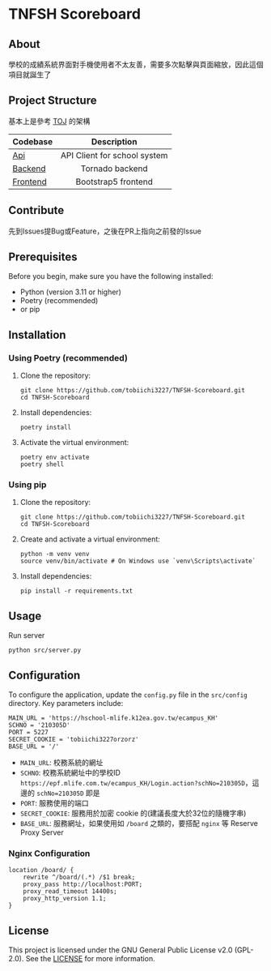 # TNFSH Scoreboard

## About
學校的成績系統界面對手機使用者不太友善，需要多次點擊與頁面縮放，因此這個項目就誕生了

## Project Structure
基本上是參考 [TOJ](https://github.com/Tfcis/NTOJ) 的架構

| Codebase                   |         Description          |
|:---------------------------|:----------------------------:|
| [Api](src/services/api.py) | API Client for school system |
| [Backend](src/)            |       Tornado backend        |
| [Frontend](src/static/)    |     Bootstrap5 frontend      |

## Contribute
先到Issues提Bug或Feature，之後在PR上指向之前發的Issue

## Prerequisites

Before you begin, make sure you have the following installed:
- Python (version 3.11 or higher)
- Poetry (recommended)
- or pip

## Installation

### Using Poetry (recommended)

1. Clone the repository:
    ```shell
    git clone https://github.com/tobiichi3227/TNFSH-Scoreboard.git
    cd TNFSH-Scoreboard
    ```
2. Install dependencies:
    ```shell
    poetry install
    ```
3. Activate the virtual environment:
    ```shell
    poetry env activate
    poetry shell
    ```

### Using pip

1. Clone the repository:
    ```shell
    git clone https://github.com/tobiichi3227/TNFSH-Scoreboard.git
    cd TNFSH-Scoreboard
    ```
2. Create and activate a virtual environment:
    ```shell
    python -m venv venv
    source venv/bin/activate # On Windows use `venv\Scripts\activate`
    ```
3. Install dependencies:
    ```shell
    pip install -r requirements.txt
    ```

## Usage
Run server

```
python src/server.py
```

## Configuration

To configure the application, update the `config.py` file in the `src/config` directory. Key parameters include:
```
MAIN_URL = 'https://hschool-mlife.k12ea.gov.tw/ecampus_KH'
SCHNO = '210305D'
PORT = 5227
SECRET_COOKIE = 'tobiichi3227orzorz'
BASE_URL = '/'
```

- `MAIN_URL`: 校務系統的網址
- `SCHNO`: 校務系統網址中的學校ID
    `https://epf.mlife.com.tw/ecampus_KH/Login.action?schNo=210305D`，這邊的 `schNo=210305D` 即是
- `PORT`: 服務使用的端口
- `SECRET_COOKIE`: 服務用於加密 cookie 的(建議長度大於32位的隨機字串)
- `BASE_URL`: 服務網址，如果使用如 `/board` 之類的，要搭配 `nginx` 等 Reserve Proxy Server

### Nginx Configuration
```nginx
location /board/ {
    rewrite ^/board/(.*) /$1 break;
    proxy_pass http://localhost:PORT;
    proxy_read_timeout 14400s;
    proxy_http_version 1.1;
}
```

## License

This project is licensed under the GNU General Public License v2.0 (GPL-2.0).
See the [LICENSE](./LICENSE) for more information.
